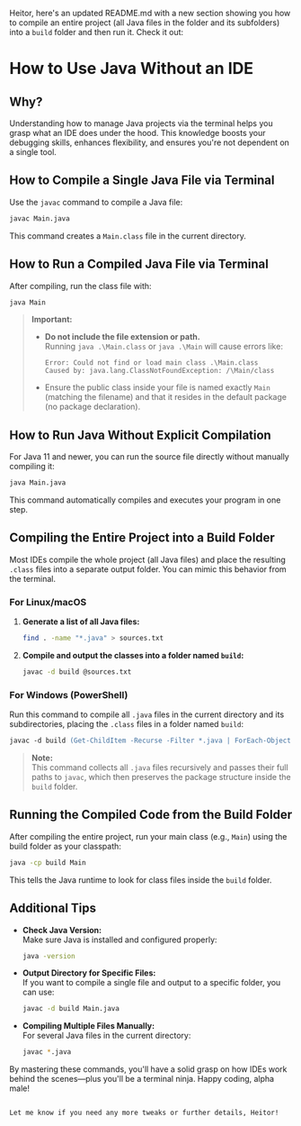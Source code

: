Heitor, here's an updated README.md with a new section showing you how to compile an entire project (all Java files in the folder and its subfolders) into a `build` folder and then run it. Check it out:

# How to Use Java Without an IDE

## Why?

Understanding how to manage Java projects via the terminal helps you grasp what an IDE does under the hood. This knowledge boosts your debugging skills, enhances flexibility, and ensures you're not dependent on a single tool.

## How to Compile a Single Java File via Terminal

Use the `javac` command to compile a Java file:

```sh
javac Main.java
```

This command creates a `Main.class` file in the current directory.

## How to Run a Compiled Java File via Terminal

After compiling, run the class file with:

```sh
java Main
```

> **Important:**
>
> - **Do not include the file extension or path.**  
>   Running `java .\Main.class` or `java .\Main` will cause errors like:
>   ```
>   Error: Could not find or load main class .\Main.class
>   Caused by: java.lang.ClassNotFoundException: /\Main/class
>   ```
> - Ensure the public class inside your file is named exactly `Main` (matching the filename) and that it resides in the default package (no package declaration).

## How to Run Java Without Explicit Compilation

For Java 11 and newer, you can run the source file directly without manually compiling it:

```sh
java Main.java
```

This command automatically compiles and executes your program in one step.

## Compiling the Entire Project into a Build Folder

Most IDEs compile the whole project (all Java files) and place the resulting `.class` files into a separate output folder. You can mimic this behavior from the terminal.

### For Linux/macOS

1. **Generate a list of all Java files:**

   ```sh
   find . -name "*.java" > sources.txt
   ```

2. **Compile and output the classes into a folder named `build`:**

   ```sh
   javac -d build @sources.txt
   ```

### For Windows (PowerShell)

Run this command to compile all `.java` files in the current directory and its subdirectories, placing the `.class` files in a folder named `build`:

```ps
javac -d build (Get-ChildItem -Recurse -Filter *.java | ForEach-Object { $_.FullName })
```

> **Note:**  
> This command collects all `.java` files recursively and passes their full paths to `javac`, which then preserves the package structure inside the `build` folder.

## Running the Compiled Code from the Build Folder

After compiling the entire project, run your main class (e.g., `Main`) using the build folder as your classpath:

```sh
java -cp build Main
```

This tells the Java runtime to look for class files inside the `build` folder.

## Additional Tips

- **Check Java Version:**  
  Make sure Java is installed and configured properly:
  ```sh
  java -version
  ```
- **Output Directory for Specific Files:**  
  If you want to compile a single file and output to a specific folder, you can use:
  ```sh
  javac -d build Main.java
  ```
- **Compiling Multiple Files Manually:**  
  For several Java files in the current directory:
  ```sh
  javac *.java
  ```

By mastering these commands, you'll have a solid grasp on how IDEs work behind the scenes—plus you'll be a terminal ninja. Happy coding, alpha male!

```

Let me know if you need any more tweaks or further details, Heitor!
```

